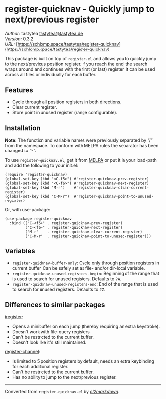 # register-quicknav - Quickly jump to next/previous register

*Author:* tastytea <tastytea@tastytea.de><br>
*Version:* 0.3.2<br>
*URL:* [https://schlomp.space/tastytea/register-quicknav](https://schlomp.space/tastytea/register-quicknav)<br>

This package is built on top of `register.el` and allows you to quickly jump
to the next/previous position register.  If you reach the end, the search
wraps around and continues with the first (or last) register.  It can be used
across all files or individually for each buffer.

## Features

* Cycle through all position registers in both directions.
* Clear current register.
* Store point in unused register (range configurable).

## Installation

**Note:** The function and variable names were previously separated by “/”
from the namespace.  To conform with MELPA rules the separator has been
changed to “-”.

To use `register-quicknav.el`, get it from
[MELPA](https://melpa.org/#/register-quicknav) or put it in your load-path
and add the following to your init.el:

    (require 'register-quicknav)
    (global-set-key (kbd "<C-f5>") #'register-quicknav-prev-register)
    (global-set-key (kbd "<C-f6>") #'register-quicknav-next-register)
    (global-set-key (kbd "M-r")    #'register-quicknav-clear-current-register)
    (global-set-key (kbd "C-M-r")  #'register-quicknav-point-to-unused-register)

Or, with use-package:

    (use-package register-quicknav
      :bind (("C-<f5>" . register-quicknav-prev-register)
             ("C-<f6>" . register-quicknav-next-register)
             ("M-r"    . register-quicknav-clear-current-register)
             ("C-M-r"  . register-quicknav-point-to-unused-register)))

## Variables

* `register-quicknav-buffer-only`: Cycle only through position registers in
  current buffer.  Can be safely set as file- and/or dir-local variable.
* `register-quicknav-unused-registers-begin`: Beginning of the range that is
  used to search for unused registers.  Defaults to `?A`.
* `register-quicknav-unused-registers-end`: End of the range that is used to
  search for unused registers.  Defaults to `?Z`.

## Differences to similar packages

[iregister](https://github.com/atykhonov/iregister.el):

* Opens a minibuffer on each jump (thereby requiring an extra keystroke).
* Doesn't work with file-query registers
* Can't be restricted to the current buffer.
* Doesn't look like it's still maintained.

[register-channel](https://github.com/YangZhao11/register-channel):

* Is limited to 5 position registers by default, needs an extra keybinding
  for each additional register.
* Can't be restricted to the current buffer.
* Has no ability to jump to the next/previous register.


---
Converted from `register-quicknav.el` by [*el2markdown*](https://github.com/Lindydancer/el2markdown).
